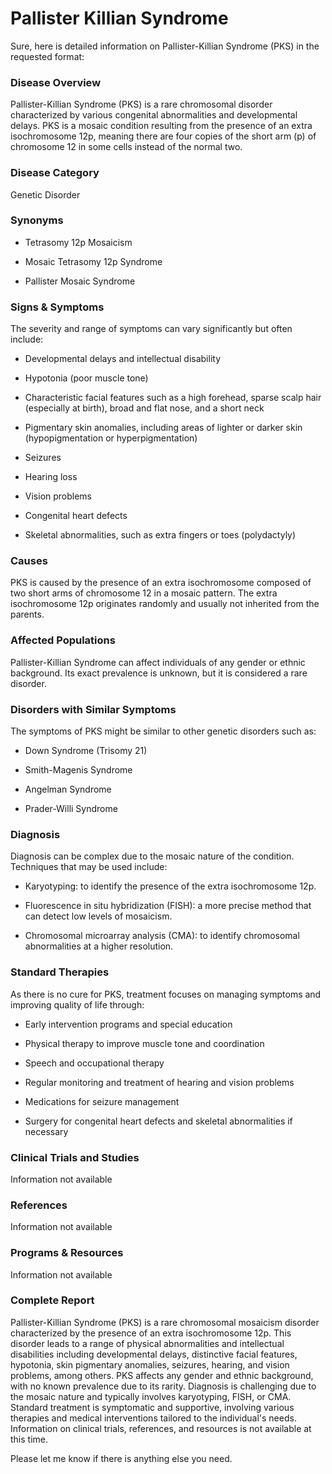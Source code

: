# Pallister Killian Syndrome
Sure, here is detailed information on Pallister-Killian Syndrome (PKS) in the requested format:

### Disease Overview
Pallister-Killian Syndrome (PKS) is a rare chromosomal disorder characterized by various congenital abnormalities and developmental delays. PKS is a mosaic condition resulting from the presence of an extra isochromosome 12p, meaning there are four copies of the short arm (p) of chromosome 12 in some cells instead of the normal two.

### Disease Category
Genetic Disorder

### Synonyms
- Tetrasomy 12p Mosaicism
- Mosaic Tetrasomy 12p Syndrome
- Pallister Mosaic Syndrome

### Signs & Symptoms
The severity and range of symptoms can vary significantly but often include:
- Developmental delays and intellectual disability
- Hypotonia (poor muscle tone)
- Characteristic facial features such as a high forehead, sparse scalp hair (especially at birth), broad and flat nose, and a short neck
- Pigmentary skin anomalies, including areas of lighter or darker skin (hypopigmentation or hyperpigmentation)
- Seizures
- Hearing loss
- Vision problems
- Congenital heart defects
- Skeletal abnormalities, such as extra fingers or toes (polydactyly)

### Causes
PKS is caused by the presence of an extra isochromosome composed of two short arms of chromosome 12 in a mosaic pattern. The extra isochromosome 12p originates randomly and usually not inherited from the parents.

### Affected Populations
Pallister-Killian Syndrome can affect individuals of any gender or ethnic background. Its exact prevalence is unknown, but it is considered a rare disorder.

### Disorders with Similar Symptoms
The symptoms of PKS might be similar to other genetic disorders such as:
- Down Syndrome (Trisomy 21)
- Smith-Magenis Syndrome
- Angelman Syndrome
- Prader-Willi Syndrome

### Diagnosis
Diagnosis can be complex due to the mosaic nature of the condition. Techniques that may be used include:
- Karyotyping: to identify the presence of the extra isochromosome 12p.
- Fluorescence in situ hybridization (FISH): a more precise method that can detect low levels of mosaicism.
- Chromosomal microarray analysis (CMA): to identify chromosomal abnormalities at a higher resolution.

### Standard Therapies
As there is no cure for PKS, treatment focuses on managing symptoms and improving quality of life through:
- Early intervention programs and special education
- Physical therapy to improve muscle tone and coordination
- Speech and occupational therapy
- Regular monitoring and treatment of hearing and vision problems
- Medications for seizure management
- Surgery for congenital heart defects and skeletal abnormalities if necessary

### Clinical Trials and Studies
Information not available

### References
Information not available

### Programs & Resources
Information not available

### Complete Report
Pallister-Killian Syndrome (PKS) is a rare chromosomal mosaicism disorder characterized by the presence of an extra isochromosome 12p. This disorder leads to a range of physical abnormalities and intellectual disabilities including developmental delays, distinctive facial features, hypotonia, skin pigmentary anomalies, seizures, hearing, and vision problems, among others. PKS affects any gender and ethnic background, with no known prevalence due to its rarity. Diagnosis is challenging due to the mosaic nature and typically involves karyotyping, FISH, or CMA. Standard treatment is symptomatic and supportive, involving various therapies and medical interventions tailored to the individual's needs. Information on clinical trials, references, and resources is not available at this time.

Please let me know if there is anything else you need.

